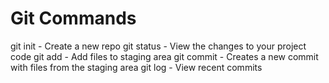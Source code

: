 # Git Commands

git init - Create a new repo
git status - View the changes to your project code
git add - Add files to staging area
git commit - Creates a new commit with files from the staging area
git log - View recent commits
